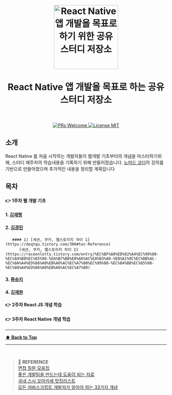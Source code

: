 <h1 align="center">
<br>
  <a href="https://github.com/aza1200/react-native-study"><img src="https://reactnative.dev/img/header_logo.svg" alt="React Native 앱 개발을 목표로 하기 위한 공유 스터디 저장소" width=200"></a>
  <br>
    <br>
  React Native 앱 개발을 목표로 하는 공유 스터디 저장소
  <br><br>
</h1>

<p align="center">
  <a href="http://makeapullrequest.com">
    <img src="https://img.shields.io/badge/PRs-welcome-brightgreen.svg?style=flat-square" alt="PRs Welcome">
  </a>
  <a href="https://opensource.org/licenses/MIT">
    <img src="https://img.shields.io/badge/license-MIT-blue.svg?style=flat-square" alt="License MIT">
  </a>
</p>

## 소개

React Native 를 처음 시작하는 개발자들이 웹개발 기초부터의 개념을 마스터하기위해, 스터디 매주차의 학습내용을 기록하기 위해 만들어졌습니다. [노마드 코더](https://nomadcoders.co/)의 강의를 기반으로 만들어졌으며 추가적인 내용을 정리할 계획입니다   


## 목차

#### 👉 1주차 웹 개발 기초
  #### 1. [김재형](https://aza1200.github.io/card-game/)
  #### 2. [김경민]()
       #### 1) [세션, 쿠키, 웹스토리지 차이 1](https://doqtqu.tistory.com/306#toc-Reference)
          [세션, 쿠키, 웹스토리지 차이 2](https://racoonlotty.tistory.com/entry/%EC%BF%A0%ED%82%A4%EC%99%80-%EC%84%B8%EC%85%98-%EA%B7%B8%EB%A6%AC%EA%B3%A0-%EB%A1%9C%EC%BB%AC-%EC%8A%A4%ED%86%A0%EB%A6%AC%EC%A7%80%EC%99%80-%EC%84%B8%EC%85%98-%EC%8A%A4%ED%86%A0%EB%A6%AC%EC%A7%80)
  #### 3. [류승지]()
  #### 4. [김재원]()
#### 👉 2주차 React JS 개념 학습
#### 👉 3주차 React Native 개념 학습

---

**[⬆ Back to Top](#목차)**     
    
---    

    
    

<br>

> :bookmark: **REFERENCE** <br>
[면접 질문 모음집](https://github.com/4z7l/tech_interview.zip)<br>
[좋은 개발팀을 만드는데 도움이 되는 자료](https://github.com/leehosung/awesome-devteam)<br>
[국내 스시 오마카세 맛집리스트](https://github.com/738/awesome-sushi)<br>
[모든 자바스크립트 개발자가 알아야 하는 33가지 개념](https://github.com/yjs03057/33-js-concepts)<br>
